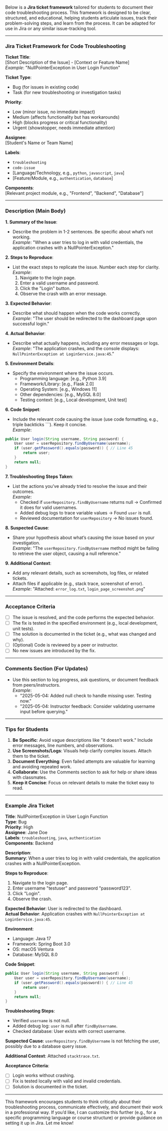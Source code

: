 
Below is a **Jira ticket framework** tailored for students to document their code troubleshooting process. This framework is designed to be clear, structured, and educational, helping students articulate issues, track their problem-solving steps, and learn from the process. It can be adapted for use in Jira or any similar issue-tracking tool.

---

### Jira Ticket Framework for Code Troubleshooting

**Ticket Title**:  
[Short Description of the Issue] - [Context or Feature Name]  
*Example*: "NullPointerException in User Login Function"

**Ticket Type**:  
- Bug (for issues in existing code)  
- Task (for new troubleshooting or investigation tasks)

**Priority**:  
- Low (minor issue, no immediate impact)  
- Medium (affects functionality but has workarounds)  
- High (blocks progress or critical functionality)  
- Urgent (showstopper, needs immediate attention)

**Assignee**:  
[Student's Name or Team Name]

**Labels**:  
- `troubleshooting`  
- `code-issue`  
- [Language/Technology, e.g., `python`, `javascript`, `java`]  
- [Feature/Module, e.g., `authentication`, `database`]  

**Components**:  
[Relevant project module, e.g., "Frontend", "Backend", "Database"]

---

### Description (Main Body)

**1. Summary of the Issue**:  
- Describe the problem in 1-2 sentences. Be specific about what’s not working.  
*Example*: "When a user tries to log in with valid credentials, the application crashes with a NullPointerException."

**2. Steps to Reproduce**:  
- List the exact steps to replicate the issue. Number each step for clarity.  
*Example*:  
  1. Navigate to the login page.  
  2. Enter a valid username and password.  
  3. Click the "Login" button.  
  4. Observe the crash with an error message.

**3. Expected Behavior**:  
- Describe what should happen when the code works correctly.  
*Example*: "The user should be redirected to the dashboard page upon successful login."

**4. Actual Behavior**:  
- Describe what actually happens, including any error messages or logs.  
*Example*: "The application crashes, and the console displays: `NullPointerException at LoginService.java:45`."

**5. Environment Details**:  
- Specify the environment where the issue occurs.  
  - Programming language: [e.g., Python 3.9]  
  - Framework/Library: [e.g., Flask 2.0]  
  - Operating System: [e.g., Windows 11]  
  - Other dependencies: [e.g., MySQL 8.0]  
  - Testing context: [e.g., Local development, Unit test]

**6. Code Snippet**:  
- Include the relevant code causing the issue (use code formatting, e.g., triple backticks ```). Keep it concise.  
*Example*:  
```java
public User login(String username, String password) {
    User user = userRepository.findByUsername(username);
    if (user.getPassword().equals(password)) { // Line 45
        return user;
    }
    return null;
}
```

**7. Troubleshooting Steps Taken**:  
- List the actions you’ve already tried to resolve the issue and their outcomes.  
*Example*:  
  - Checked if `userRepository.findByUsername` returns null → Confirmed it does for valid usernames.  
  - Added debug logs to trace variable values → Found `user` is null.  
  - Reviewed documentation for `userRepository` → No issues found.

**8. Suspected Cause**:  
- Share your hypothesis about what’s causing the issue based on your investigation.  
*Example*: "The `userRepository.findByUsername` method might be failing to retrieve the user object, causing a null reference."

**9. Additional Context**:  
- Add any relevant details, such as screenshots, log files, or related tickets.  
- Attach files if applicable (e.g., stack trace, screenshot of error).  
*Example*: "Attached: `error_log.txt`, `login_page_screenshot.png`"

---

### Acceptance Criteria

- [ ] The issue is resolved, and the code performs the expected behavior.  
- [ ] The fix is tested in the specified environment (e.g., local development, unit tests).  
- [ ] The solution is documented in the ticket (e.g., what was changed and why).  
- [ ] (Optional) Code is reviewed by a peer or instructor.  
- [ ] No new issues are introduced by the fix.

---

### Comments Section (For Updates)

- Use this section to log progress, ask questions, or document feedback from peers/instructors.  
*Example*:  
  - "2025-05-04: Added null check to handle missing user. Testing now."  
  - "2025-05-04: Instructor feedback: Consider validating username input before querying."

---

### Tips for Students

1. **Be Specific**: Avoid vague descriptions like "it doesn’t work." Include error messages, line numbers, and observations.
2. **Use Screenshots/Logs**: Visuals help clarify complex issues. Attach them to the ticket.
3. **Document Everything**: Even failed attempts are valuable for learning and avoiding repeated work.
4. **Collaborate**: Use the Comments section to ask for help or share ideas with classmates.
5. **Keep it Concise**: Focus on relevant details to make the ticket easy to read.

---

### Example Jira Ticket

**Title**: NullPointerException in User Login Function  
**Type**: Bug  
**Priority**: High  
**Assignee**: Jane Doe  
**Labels**: `troubleshooting`, `java`, `authentication`  
**Components**: Backend  

**Description**:  
**Summary**: When a user tries to log in with valid credentials, the application crashes with a NullPointerException.  

**Steps to Reproduce**:  
1. Navigate to the login page.  
2. Enter username "testuser" and password "password123".  
3. Click "Login".  
4. Observe the crash.  

**Expected Behavior**: User is redirected to the dashboard.  
**Actual Behavior**: Application crashes with `NullPointerException at LoginService.java:45`.  

**Environment**:  
- Language: Java 17  
- Framework: Spring Boot 3.0  
- OS: macOS Ventura  
- Database: MySQL 8.0  

**Code Snippet**:  
```java
public User login(String username, String password) {
    User user = userRepository.findByUsername(username);
    if (user.getPassword().equals(password)) { // Line 45
        return user;
    }
    return null;
}
```

**Troubleshooting Steps**:  
- Verified `username` is not null.  
- Added debug log: `user` is null after `findByUsername`.  
- Checked database: User exists with correct username.  

**Suspected Cause**: `userRepository.findByUsername` is not fetching the user, possibly due to a database query issue.  

**Additional Context**: Attached `stacktrace.txt`.  

**Acceptance Criteria**:  
- [ ] Login works without crashing.  
- [ ] Fix is tested locally with valid and invalid credentials.  
- [ ] Solution is documented in the ticket.  

---

This framework encourages students to think critically about their troubleshooting process, communicate effectively, and document their work in a professional way. If you’d like, I can customize this further (e.g., for a specific programming language or course structure) or provide guidance on setting it up in Jira. Let me know!
